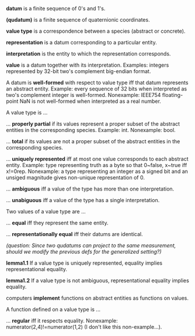 **datum** is a finite sequence of 0's and 1's.

**(qudatum)** is a finite sequence of quaternionic coordinates.

**value type** is a correspondence between a species (abstract or concrete).

**representation** is a datum corresponding to a particular entity.

**interpretation** is the entity to which the representation corresponds.

**value** is a datum together with its interpretation. Examples: integers represented by  32-bit two's complement big-endian format.

A datum is **well-formed** with respect to value type iff that datum represents an abstract entity. Example: every sequence of 32 bits when interpreted as two's complement integer is well-formed. Nonexample: IEEE754 floating-point NaN is not well-formed when interpreted as a real number.

A value type is ...

  ... **properly partial** if its values represent a proper subset of the abstract entities in the corresponding species. Example: int. Nonexample: bool.

  ... **total** if its values are not a proper subset of the abstract entities in the corresponding species.
  
  ... **uniquely represented** iff at most one value corresponds to each abstract entity. Example: type representing truth as a byte so that 0~false, x~true iff x!=0rep. Nonexample: a type representing an integer as a signed bit and an unsiged magnitude gives non-unique representation of 0.

  ... **ambiguous** iff a value of the type has more than one interpretation.

  ... **unabiguous** iff a value of the type has a single interpretation.

Two values of a value type are ...

  ... **equal** iff they represent the same entity.

  ... **representationally equal** iff their datums are identical.


*(question: Since two qudatums can project to the same measurement, should we modify the previous defs for the generalized setting?)*

**lemma1.1** If a value type is uniquely represented, equality implies representational equality.

**lemma1.2** If a value type is not ambiguous, representational equality implies equality.

computers **implement** functions on abstract entities as functions on values.

A function defined on a value type is ...

  ... **regular** iff it respects equality. Nonexample: numerator(2,4)!=numerator(1,2) (I don't like this non-example...).



